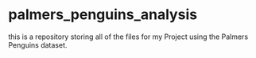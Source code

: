 # palmers_penguins_analysis
this is a repository storing all of the files for my Project using the Palmers Penguins dataset.
